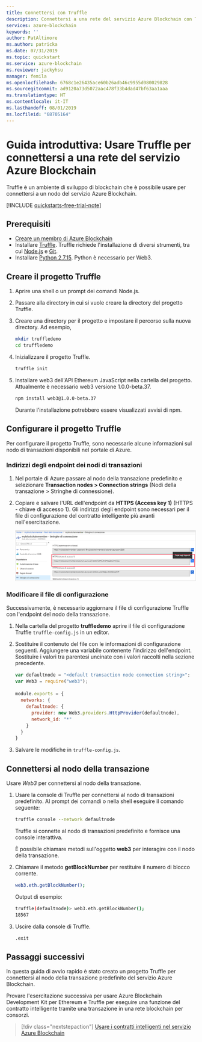 ```yaml
---
title: Connettersi con Truffle
description: Connettersi a una rete del servizio Azure Blockchain con Truffle
services: azure-blockchain
keywords: ''
author: PatAltimore
ms.author: patricka
ms.date: 07/31/2019
ms.topic: quickstart
ms.service: azure-blockchain
ms.reviewer: jackyhsu
manager: femila
ms.openlocfilehash: 6768c1e26435ace60b26adb46c9955d080029828
ms.sourcegitcommit: ad9120a73d5072aac478f33b4dad47bf63aa1aaa
ms.translationtype: HT
ms.contentlocale: it-IT
ms.lasthandoff: 08/01/2019
ms.locfileid: "68705164"
---
```

# <a name="quickstart-use-truffle-to-connect-to-an-azure-blockchain-service-network"></a>Guida introduttiva: Usare Truffle per connettersi a una rete del servizio Azure Blockchain

Truffle è un ambiente di sviluppo di blockchain che è possibile usare per connettersi a un nodo del servizio Azure Blockchain.

[!INCLUDE [quickstarts-free-trial-note](../../../includes/quickstarts-free-trial-note.md)]

## <a name="prerequisites"></a>Prerequisiti

* [Creare un membro di Azure Blockchain](create-member.md)
* Installare [Truffle](https://github.com/trufflesuite/truffle). Truffle richiede l'installazione di diversi strumenti, tra cui [Node.js](https://nodejs.org) e [Git](https://git-scm.com/book/en/v2/Getting-Started-Installing-Git).
* Installare [Python 2.7.15](https://www.python.org/downloads/release/python-2715/). Python è necessario per Web3.

## <a name="create-truffle-project"></a>Creare il progetto Truffle

1. Aprire una shell o un prompt dei comandi Node.js.
1. Passare alla directory in cui si vuole creare la directory del progetto Truffle.
1. Creare una directory per il progetto e impostare il percorso sulla nuova directory. Ad esempio,

    ``` bash
    mkdir truffledemo
    cd truffledemo
    ```

1. Inizializzare il progetto Truffle.

    ``` bash
    truffle init
    ```

1. Installare web3 dell'API Ethereum JavaScript nella cartella del progetto. Attualmente è necessario web3 versione 1.0.0-beta.37.

    ``` bash
    npm install web3@1.0.0-beta.37
    ```

    Durante l'installazione potrebbero essere visualizzati avvisi di npm.
    
## <a name="configure-truffle-project"></a>Configurare il progetto Truffle

Per configurare il progetto Truffle, sono necessarie alcune informazioni sul nodo di transazioni disponibili nel portale di Azure.

### <a name="transaction-node-endpoint-addresses"></a>Indirizzi degli endpoint dei nodi di transazioni

1. Nel portale di Azure passare al nodo della transazione predefinito e selezionare **Transaction nodes > Connection strings** (Nodi della transazione > Stringhe di connessione).
1. Copiare e salvare l'URL dell'endpoint da **HTTPS (Access key 1)** (HTTPS - chiave di accesso 1). Gli indirizzi degli endpoint sono necessari per il file di configurazione del contratto intelligente più avanti nell'esercitazione.

    ![Indirizzo dell'endpoint delle transazioni](./media/connect-truffle/endpoint.png)

### <a name="edit-configuration-file"></a>Modificare il file di configurazione

Successivamente, è necessario aggiornare il file di configurazione Truffle con l'endpoint del nodo della transazione.

1. Nella cartella del progetto **truffledemo** aprire il file di configurazione Truffle `truffle-config.js` in un editor.
1. Sostituire il contenuto del file con le informazioni di configurazione seguenti. Aggiungere una variabile contenente l'indirizzo dell'endpoint. Sostituire i valori tra parentesi uncinate con i valori raccolti nella sezione precedente.

    ``` javascript
    var defaultnode = "<default transaction node connection string>";   
    var Web3 = require("web3");
    
    module.exports = {
      networks: {
        defaultnode: {
          provider: new Web3.providers.HttpProvider(defaultnode),
          network_id: "*"
        }
      }
    }
    ```

1. Salvare le modifiche in `truffle-config.js`.

## <a name="connect-to-transaction-node"></a>Connettersi al nodo della transazione

Usare *Web3* per connettersi al nodo della transazione.

1. Usare la console di Truffle per connettersi al nodo di transazioni predefinito. Al prompt dei comandi o nella shell eseguire il comando seguente:

    ``` bash
    truffle console --network defaultnode
    ```

    Truffle si connette al nodo di transazioni predefinito e fornisce una console interattiva.

    È possibile chiamare metodi sull'oggetto **web3** per interagire con il nodo della transazione.

1. Chiamare il metodo **getBlockNumber** per restituire il numero di blocco corrente.

    ```bash
    web3.eth.getBlockNumber();
    ```

    Output di esempio:

    ```bash
    truffle(defaultnode)> web3.eth.getBlockNumber();
    18567
    ```
1. Uscire dalla console di Truffle.

    ```bash
    .exit
    ```

## <a name="next-steps"></a>Passaggi successivi

In questa guida di avvio rapido è stato creato un progetto Truffle per connettersi al nodo della transazione predefinito del servizio Azure Blockchain.

Provare l'esercitazione successiva per usare Azure Blockchain Development Kit per Ethereum e Truffle per eseguire una funzione del contratto intelligente tramite una transazione in una rete blockchain per consorzi.

> [!div class="nextstepaction"]
> [Usare i contratti intelligenti nel servizio Azure Blockchain](send-transaction.md)
